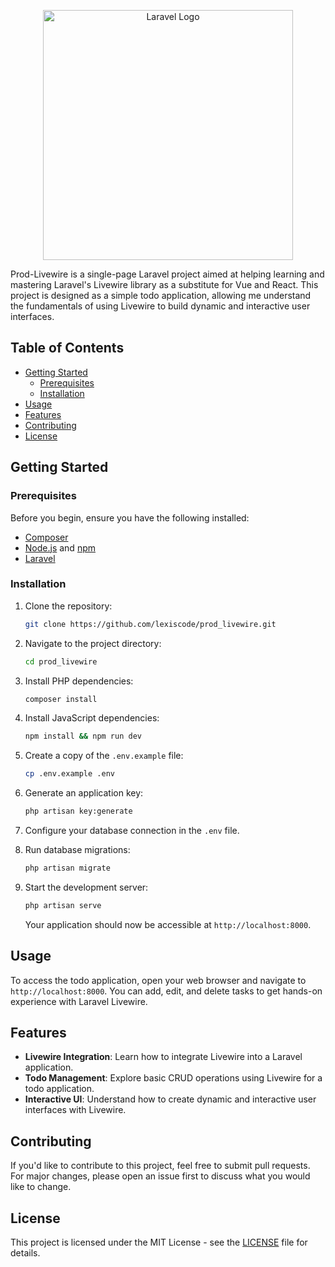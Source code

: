 <p align="center"><a href="https://laravel.com" target="_blank"><img src="https://raw.githubusercontent.com/laravel/art/master/logo-lockup/5%20SVG/2%20CMYK/1%20Full%20Color/laravel-logolockup-cmyk-red.svg" width="400" alt="Laravel Logo"></a></p>


Prod-Livewire is a single-page Laravel project aimed at helping learning and mastering Laravel's Livewire library as a substitute for Vue and React. This project is designed as a simple todo application, allowing me understand the fundamentals of using Livewire to build dynamic and interactive user interfaces.

## Table of Contents

- [Getting Started](#getting-started)
  - [Prerequisites](#prerequisites)
  - [Installation](#installation)
- [Usage](#usage)
- [Features](#features)
- [Contributing](#contributing)
- [License](#license)

## Getting Started

### Prerequisites

Before you begin, ensure you have the following installed:

- [Composer](https://getcomposer.org/)
- [Node.js](https://nodejs.org/) and [npm](https://www.npmjs.com/)
- [Laravel](https://laravel.com/docs/8.x/installation)

### Installation

1. Clone the repository:

   ```bash
   git clone https://github.com/lexiscode/prod_livewire.git
   ```

2. Navigate to the project directory:

   ```bash
   cd prod_livewire
   ```

3. Install PHP dependencies:

   ```bash
   composer install
   ```

4. Install JavaScript dependencies:

   ```bash
   npm install && npm run dev
   ```

5. Create a copy of the `.env.example` file:

   ```bash
   cp .env.example .env
   ```

6. Generate an application key:

   ```bash
   php artisan key:generate
   ```

7. Configure your database connection in the `.env` file.

8. Run database migrations:

   ```bash
   php artisan migrate
   ```

9. Start the development server:

   ```bash
   php artisan serve
   ```

   Your application should now be accessible at `http://localhost:8000`.

## Usage

To access the todo application, open your web browser and navigate to `http://localhost:8000`. You can add, edit, and delete tasks to get hands-on experience with Laravel Livewire.

## Features

- **Livewire Integration**: Learn how to integrate Livewire into a Laravel application.
- **Todo Management**: Explore basic CRUD operations using Livewire for a todo application.
- **Interactive UI**: Understand how to create dynamic and interactive user interfaces with Livewire.

## Contributing

If you'd like to contribute to this project, feel free to submit pull requests. For major changes, please open an issue first to discuss what you would like to change.

## License

This project is licensed under the MIT License - see the [LICENSE](LICENSE) file for details.

